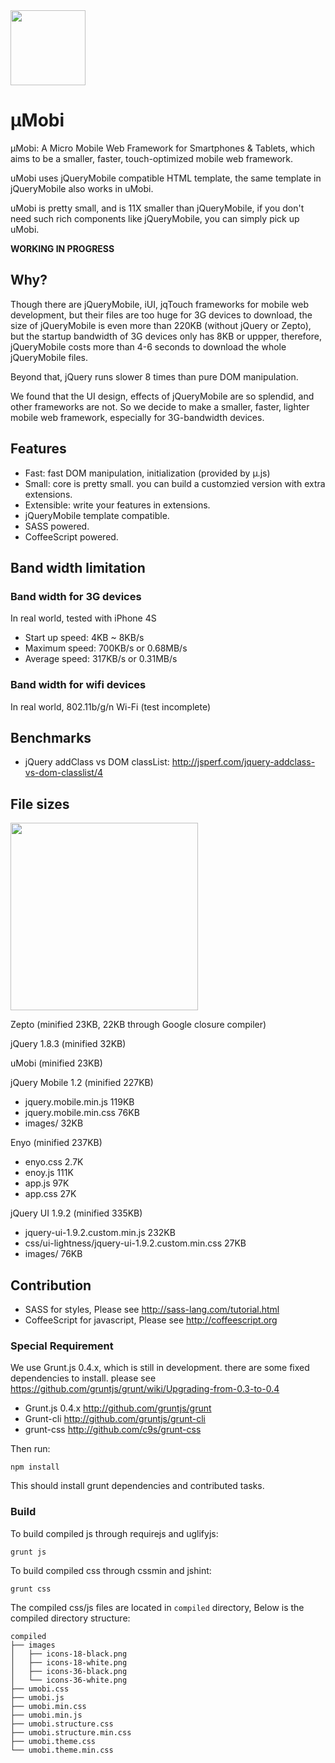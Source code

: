 <img height="120" src="https://raw.github.com/c9s/umobi/master/assets/logo.png"/>

µMobi
=======
µMobi: A Micro Mobile Web Framework for Smartphones & Tablets, 
which aims to be a smaller, faster, touch-optimized mobile web framework.

uMobi uses jQueryMobile compatible HTML template, the same template in
jQueryMobile also works in uMobi.

uMobi is pretty small, and is 11X smaller than jQueryMobile, if you 
don't need such rich components like jQueryMobile, you can simply pick up uMobi.

**WORKING IN PROGRESS**


## Why?

Though there are jQueryMobile, iUI, jqTouch frameworks for mobile web
development, but their files are too huge for 3G devices to download, the
size of jQueryMobile is even more than 220KB (without jQuery or Zepto),
but the startup bandwidth of 3G devices only has 8KB or uppper, therefore,
jQueryMobile costs more than 4-6 seconds to download the whole
jQueryMobile files.

Beyond that, jQuery runs slower 8 times than pure DOM manipulation.

We found that the UI design, effects of jQueryMobile are so splendid,
and other frameworks are not.  So we decide to make a smaller, faster,
lighter mobile web framework, especially for 3G-bandwidth devices.

## Features

- Fast: fast DOM manipulation, initialization (provided by µ.js)
- Small: core is pretty small. you can build a customzied version with extra extensions.
- Extensible: write your features in extensions.
- jQueryMobile template compatible.
- SASS powered.
- CoffeeScript powered.

## Band width limitation

### Band width for 3G devices

In real world, tested with iPhone 4S

- Start up speed: 4KB ~ 8KB/s
- Maximum speed: 700KB/s or 0.68MB/s
- Average speed: 317KB/s or 0.31MB/s

### Band width for wifi devices

In real world, 802.11b/g/n Wi-Fi (test incomplete)

## Benchmarks

- jQuery addClass vs DOM classList: <http://jsperf.com/jquery-addclass-vs-dom-classlist/4>

## File sizes

<img width="300" src="https://raw.github.com/c9s/umobi/master/assets/chart.png"/>
<!-- http://jsfiddle.net/kL9UT/ -->

Zepto (minified 23KB, 22KB through Google closure compiler)

jQuery 1.8.3 (minified 32KB)

uMobi (minified 23KB)

jQuery Mobile 1.2 (minified 227KB)
- jquery.mobile.min.js 119KB
- jquery.mobile.min.css 76KB
- images/ 32KB

Enyo (minified 237KB)

- enyo.css 2.7K
- enoy.js  111K
- app.js    97K
- app.css   27K

jQuery UI 1.9.2 (minified 335KB)

- jquery-ui-1.9.2.custom.min.js 232KB
- css/ui-lightness/jquery-ui-1.9.2.custom.min.css 27KB
- images/   76KB

## Contribution

- SASS for styles, Please see <http://sass-lang.com/tutorial.html>
- CoffeeScript for javascript, Please see <http://coffeescript.org>

### Special Requirement

We use Grunt.js 0.4.x, which is still in development. there are some fixed dependencies 
to install. please see <https://github.com/gruntjs/grunt/wiki/Upgrading-from-0.3-to-0.4>

- Grunt.js 0.4.x <http://github.com/gruntjs/grunt>
- Grunt-cli <http://github.com/gruntjs/grunt-cli>
- grunt-css <http://github.com/c9s/grunt-css>

Then run:

    npm install

This should install grunt dependencies and contributed tasks.

### Build 

To build compiled js through requirejs and uglifyjs:

    grunt js

To build compiled css through cssmin and jshint:

    grunt css

The compiled css/js files are located in `compiled` directory,
Below is the compiled directory structure:

    compiled
    ├── images
    │   ├── icons-18-black.png
    │   ├── icons-18-white.png
    │   ├── icons-36-black.png
    │   └── icons-36-white.png
    ├── umobi.css
    ├── umobi.js
    ├── umobi.min.css
    ├── umobi.min.js
    ├── umobi.structure.css
    ├── umobi.structure.min.css
    ├── umobi.theme.css
    └── umobi.theme.min.css

